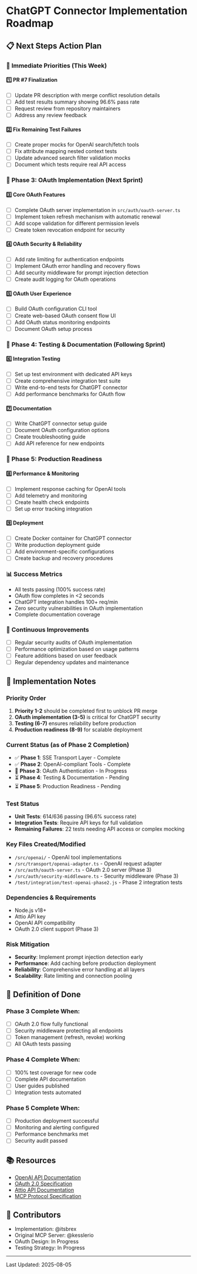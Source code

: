 # ChatGPT Connector Implementation Roadmap

## 📋 Next Steps Action Plan

### 🚀 **Immediate Priorities (This Week)**

#### 1️⃣ **PR #7 Finalization**
- [ ] Update PR description with merge conflict resolution details
- [ ] Add test results summary showing 96.6% pass rate
- [ ] Request review from repository maintainers
- [ ] Address any review feedback

#### 2️⃣ **Fix Remaining Test Failures**
- [ ] Create proper mocks for OpenAI search/fetch tools
- [ ] Fix attribute mapping nested context tests
- [ ] Update advanced search filter validation mocks
- [ ] Document which tests require real API access

### 🔐 **Phase 3: OAuth Implementation (Next Sprint)**

#### 3️⃣ **Core OAuth Features**
- [ ] Complete OAuth server implementation in `src/auth/oauth-server.ts`
- [ ] Implement token refresh mechanism with automatic renewal
- [ ] Add scope validation for different permission levels
- [ ] Create token revocation endpoint for security

#### 4️⃣ **OAuth Security & Reliability**
- [ ] Add rate limiting for authentication endpoints
- [ ] Implement OAuth error handling and recovery flows
- [ ] Add security middleware for prompt injection detection
- [ ] Create audit logging for OAuth operations

#### 5️⃣ **OAuth User Experience**
- [ ] Build OAuth configuration CLI tool
- [ ] Create web-based OAuth consent flow UI
- [ ] Add OAuth status monitoring endpoints
- [ ] Document OAuth setup process

### 🧪 **Phase 4: Testing & Documentation (Following Sprint)**

#### 6️⃣ **Integration Testing**
- [ ] Set up test environment with dedicated API keys
- [ ] Create comprehensive integration test suite
- [ ] Write end-to-end tests for ChatGPT connector
- [ ] Add performance benchmarks for OAuth flow

#### 7️⃣ **Documentation**
- [ ] Write ChatGPT connector setup guide
- [ ] Document OAuth configuration options
- [ ] Create troubleshooting guide
- [ ] Add API reference for new endpoints

### 🎯 **Phase 5: Production Readiness**

#### 8️⃣ **Performance & Monitoring**
- [ ] Implement response caching for OpenAI tools
- [ ] Add telemetry and monitoring
- [ ] Create health check endpoints
- [ ] Set up error tracking integration

#### 9️⃣ **Deployment**
- [ ] Create Docker container for ChatGPT connector
- [ ] Write production deployment guide
- [ ] Add environment-specific configurations
- [ ] Create backup and recovery procedures

### 📊 **Success Metrics**
- All tests passing (100% success rate)
- OAuth flow completes in <2 seconds
- ChatGPT integration handles 100+ req/min
- Zero security vulnerabilities in OAuth implementation
- Complete documentation coverage

### 🔄 **Continuous Improvements**
- [ ] Regular security audits of OAuth implementation
- [ ] Performance optimization based on usage patterns
- [ ] Feature additions based on user feedback
- [ ] Regular dependency updates and maintenance

## 📝 **Implementation Notes**

### Priority Order
1. **Priority 1-2** should be completed first to unblock PR merge
2. **OAuth implementation (3-5)** is critical for ChatGPT security
3. **Testing (6-7)** ensures reliability before production
4. **Production readiness (8-9)** for scalable deployment

### Current Status (as of Phase 2 Completion)
- ✅ **Phase 1**: SSE Transport Layer - Complete
- ✅ **Phase 2**: OpenAI-compliant Tools - Complete
- 🚧 **Phase 3**: OAuth Authentication - In Progress
- ⏳ **Phase 4**: Testing & Documentation - Pending
- ⏳ **Phase 5**: Production Readiness - Pending

### Test Status
- **Unit Tests**: 614/636 passing (96.6% success rate)
- **Integration Tests**: Require API keys for full validation
- **Remaining Failures**: 22 tests needing API access or complex mocking

### Key Files Created/Modified
- `/src/openai/` - OpenAI tool implementations
- `/src/transport/openai-adapter.ts` - OpenAI request adapter
- `/src/auth/oauth-server.ts` - OAuth 2.0 server (Phase 3)
- `/src/auth/security-middleware.ts` - Security middleware (Phase 3)
- `/test/integration/test-openai-phase2.js` - Phase 2 integration tests

### Dependencies & Requirements
- Node.js v18+
- Attio API key
- OpenAI API compatibility
- OAuth 2.0 client support (Phase 3)

### Risk Mitigation
- **Security**: Implement prompt injection detection early
- **Performance**: Add caching before production deployment
- **Reliability**: Comprehensive error handling at all layers
- **Scalability**: Rate limiting and connection pooling

## 🎯 **Definition of Done**

### Phase 3 Complete When:
- [ ] OAuth 2.0 flow fully functional
- [ ] Security middleware protecting all endpoints
- [ ] Token management (refresh, revoke) working
- [ ] All OAuth tests passing

### Phase 4 Complete When:
- [ ] 100% test coverage for new code
- [ ] Complete API documentation
- [ ] User guides published
- [ ] Integration tests automated

### Phase 5 Complete When:
- [ ] Production deployment successful
- [ ] Monitoring and alerting configured
- [ ] Performance benchmarks met
- [ ] Security audit passed

## 📚 **Resources**

- [OpenAI API Documentation](https://platform.openai.com/docs)
- [OAuth 2.0 Specification](https://oauth.net/2/)
- [Attio API Documentation](https://developers.attio.com/)
- [MCP Protocol Specification](https://modelcontextprotocol.io/)

## 🤝 **Contributors**

- Implementation: @itsbrex
- Original MCP Server: @kesslerio
- OAuth Design: In Progress
- Testing Strategy: In Progress

---

Last Updated: 2025-08-05
